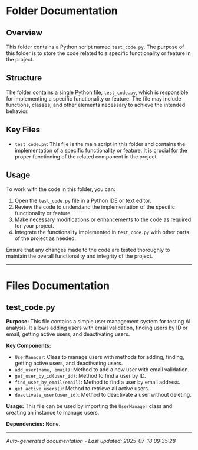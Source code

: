 # Folder Documentation

## Overview
This folder contains a Python script named `test_code.py`. The purpose of this folder is to store the code related to a specific functionality or feature in the project.

## Structure
The folder contains a single Python file, `test_code.py`, which is responsible for implementing a specific functionality or feature. The file may include functions, classes, and other elements necessary to achieve the intended behavior.

## Key Files
- `test_code.py`: This file is the main script in this folder and contains the implementation of a specific functionality or feature. It is crucial for the proper functioning of the related component in the project.

## Usage
To work with the code in this folder, you can:
1. Open the `test_code.py` file in a Python IDE or text editor.
2. Review the code to understand the implementation of the specific functionality or feature.
3. Make necessary modifications or enhancements to the code as required for your project.
4. Integrate the functionality implemented in `test_code.py` with other parts of the project as needed.

Ensure that any changes made to the code are tested thoroughly to maintain the overall functionality and integrity of the project.

---

# Files Documentation

## test_code.py

**Purpose:** This file contains a simple user management system for testing AI analysis. It allows adding users with email validation, finding users by ID or email, getting active users, and deactivating users.

**Key Components:**
- `UserManager`: Class to manage users with methods for adding, finding, getting active users, and deactivating users.
- `add_user(name, email)`: Method to add a new user with email validation.
- `get_user_by_id(user_id)`: Method to find a user by ID.
- `find_user_by_email(email)`: Method to find a user by email address.
- `get_active_users()`: Method to retrieve all active users.
- `deactivate_user(user_id)`: Method to deactivate a user without deleting.

**Usage:** This file can be used by importing the `UserManager` class and creating an instance to manage users.

**Dependencies:** None.

---
*Auto-generated documentation - Last updated: 2025-07-18 09:35:28*
